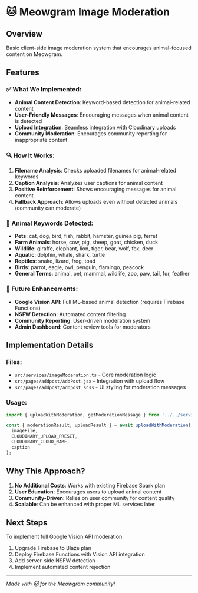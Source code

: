 # 🐱 Meowgram Image Moderation

## Overview
Basic client-side image moderation system that encourages animal-focused content on Meowgram.

## Features

### ✅ What We Implemented:
- **Animal Content Detection**: Keyword-based detection for animal-related content
- **User-Friendly Messages**: Encouraging messages when animal content is detected  
- **Upload Integration**: Seamless integration with Cloudinary uploads
- **Community Moderation**: Encourages community reporting for inappropriate content

### 🔍 How It Works:

1. **Filename Analysis**: Checks uploaded filenames for animal-related keywords
2. **Caption Analysis**: Analyzes user captions for animal content
3. **Positive Reinforcement**: Shows encouraging messages for animal content
4. **Fallback Approach**: Allows uploads even without detected animals (community can moderate)

### 🐾 Animal Keywords Detected:
- **Pets**: cat, dog, bird, fish, rabbit, hamster, guinea pig, ferret
- **Farm Animals**: horse, cow, pig, sheep, goat, chicken, duck  
- **Wildlife**: giraffe, elephant, lion, tiger, bear, wolf, fox, deer
- **Aquatic**: dolphin, whale, shark, turtle
- **Reptiles**: snake, lizard, frog, toad
- **Birds**: parrot, eagle, owl, penguin, flamingo, peacock
- **General Terms**: animal, pet, mammal, wildlife, zoo, paw, tail, fur, feather

### 🚀 Future Enhancements:
- **Google Vision API**: Full ML-based animal detection (requires Firebase Functions)
- **NSFW Detection**: Automated content filtering  
- **Community Reporting**: User-driven moderation system
- **Admin Dashboard**: Content review tools for moderators

## Implementation Details

### Files:
- `src/services/imageModeration.ts` - Core moderation logic
- `src/pages/addpost/AddPost.jsx` - Integration with upload flow
- `src/pages/addpost/addpost.scss` - UI styling for moderation messages

### Usage:
```javascript
import { uploadWithModeration, getModerationMessage } from '../../services/imageModeration';

const { moderationResult, uploadResult } = await uploadWithModeration(
  imageFile,
  CLOUDINARY_UPLOAD_PRESET,
  CLOUDINARY_CLOUD_NAME,
  caption
);
```

## Why This Approach?

1. **No Additional Costs**: Works with existing Firebase Spark plan
2. **User Education**: Encourages users to upload animal content
3. **Community-Driven**: Relies on user community for content quality
4. **Scalable**: Can be enhanced with proper ML services later

## Next Steps

To implement full Google Vision API moderation:
1. Upgrade Firebase to Blaze plan
2. Deploy Firebase Functions with Vision API integration
3. Add server-side NSFW detection
4. Implement automated content rejection

---

*Made with 🐱 for the Meowgram community!*